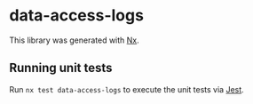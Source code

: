 # data-access-logs

This library was generated with [Nx](https://nx.dev).

## Running unit tests

Run `nx test data-access-logs` to execute the unit tests via [Jest](https://jestjs.io).
